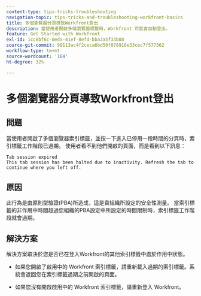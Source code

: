 ```yaml
---
content-type: tips-tricks-troubleshooting
navigation-topic: tips-tricks-and-troubleshooting-workfront-basics
title: 多個瀏覽器分頁導致Workfront登出
description: 當使用者開啟多個瀏覽器標籤時，Workfront 可能會自動登出。
feature: Get Started with Workfront
exl-id: 1cc8bf6c-0eda-41ef-8efd-bba3a5f33b08
source-git-commit: 99113ac4f2ceca6bd50f078916e33cec7f577362
workflow-type: tm+mt
source-wordcount: '164'
ht-degree: 32%

---
```


# 多個瀏覽器分頁導致Workfront登出

## 問題

當使用者開啟了多個瀏覽器索引標籤，並按一下進入已停用一段時間的分頁時，索引標籤工作階段已過期。 使用者看不到他們開啟的頁面，而是看到以下訊息：

```
Tab session expired
This tab session has been halted due to inactivity. Refresh the tab to continue where you left off.
```

## 原因

此行為是由原則型驗證(PBA)所造成，這是貴組織所設定的安全性測量。 當索引標籤的非作用中時間超過您組織的PBA設定中所設定的時間限制時，索引標籤工作階段就會過期。

## 解決方案

解決方案取決於您是否已在登入Workfront的其他索引標籤中處於作用中狀態。

* 如果您開啟了啟用中的 Workfront 索引標籤，請重新載入過期的索引標籤。系統會返回您在索引標籤過期之前開啟的頁面。

* 如果您沒有開啟啟用中的 Workfront 索引標籤，請重新登入 Workfront。
